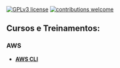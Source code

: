 [![GPLv3 license](https://img.shields.io/badge/License-GPLv3-blue.svg)](http://perso.crans.org/besson/LICENSE.html) 
[![contributions welcome](https://img.shields.io/badge/contributions-welcome-brightgreen.svg?style=flat)](https://github.com/jonascesconetto/data_science/issues)
<!-- * [**** ]() -->
<!-- ## Projetos:  -->

## Cursos e Treinamentos:
### AWS
* [**AWS CLI** ](https://github.com/jonascesconetto/aws-cli-userdata)